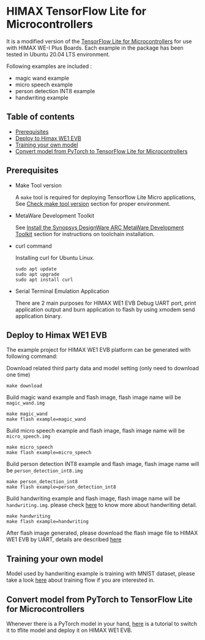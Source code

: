 # HIMAX TensorFlow Lite for Microcontrollers
It is a modified version of the [TensorFlow Lite for Microcontrollers](https://github.com/tensorflow/tensorflow/tree/master/tensorflow/lite/micro) for use with HIMAX WE-I Plus Boards. Each example in the package has been tested in Ubuntu 20.04 LTS environment.

Following examples are included :
- magic wand example
- micro speech example
- person detection INT8 example
- handwriting example
  
## Table of contents
  - [Prerequisites](#prerequisites)
  - [Deploy to Himax WE1 EVB](#deploy-to-himax-we1-evb)
  - [Training your own model](#training-your-own-model)
  - [Convert model from PyTorch to TensorFlow Lite for Microcontrollers](#convert-model-from-pytorch-to-tensorflow-lite-for-microcontrollers)
   
## Prerequisites
- Make Tool version
  
  A `make` tool is required for deploying Tensorflow Lite Micro applications, See
[Check make tool version](https://github.com/tensorflow/tensorflow/blob/master/tensorflow/lite/micro/tools/make/targets/arc/README.md#make-tool)
section for proper environment.
- MetaWare Development Toolkit

  See
[Install the Synopsys DesignWare ARC MetaWare Development Toolkit](https://github.com/tensorflow/tensorflow/blob/master/tensorflow/lite/micro/tools/make/targets/arc/README.md#install-the-synopsys-designware-arc-metaware-development-toolkit)
section for instructions on toolchain installation.
- curl command
  
  Installing curl for Ubuntu Linux.
  ```
  sudo apt update
  sudo apt upgrade
  sudo apt install curl
  ```
- Serial Terminal Emulation Application

  There are 2 main purposes for HIMAX WE1 EVB Debug UART port, print application output and burn application to flash by using xmodem send application binary.

## Deploy to Himax WE1 EVB

The example project for HIMAX WE1 EVB platform can be generated with following command:

Download related third party data and model setting (only need to download one time)

```
make download
```

Build magic wand example and flash image, flash image name will be `magic_wand.img`

```
make magic_wand
make flash example=magic_wand
```

Build micro speech example and flash image, flash image name will be `micro_speech.img`

```
make micro_speech
make flash example=micro_speech
```

Build person detection INT8 example and flash image, flash image name will be `person_detection_int8.img`

```
make person_detection_int8
make flash example=person_detection_int8
```

Build handwriting example and flash image, flash image name will be `handwriting.img`. please check [here](tensorflow/lite/micro/examples/handwriting/README.md#handwriting-example) to know more about handwriting detail. 

```
make handwriting
make flash example=handwriting
```

After flash image generated, please download the flash image file to HIMAX WE1 EVB by UART, details are described [here](https://github.com/HimaxWiseEyePlus/bsp_tflu/tree/master/HIMAX_WE1_EVB_user_guide#flash-image-update-at-linux-environment)

## Training your own model

Model used by handwriting example is training with MNIST dataset, please take a look [here](tensorflow/lite/micro/examples/handwriting/training_a_model.md#train-handwriting-model-on-MNIST-dataset) about training flow if you are interested in.


## Convert model from PyTorch to TensorFlow Lite for Microcontrollers

Whenever there is a PyTorch model in your hand, [here](tensorflow/lite/micro/examples/handwriting/pytorch_onnx_tflite/README.md#convert-model-from-pytorch-to-tensorflow-lite-for-microcontrollers) is a tutorial to switch it to tflite model and deploy it on HIMAX WE1 EVB.


